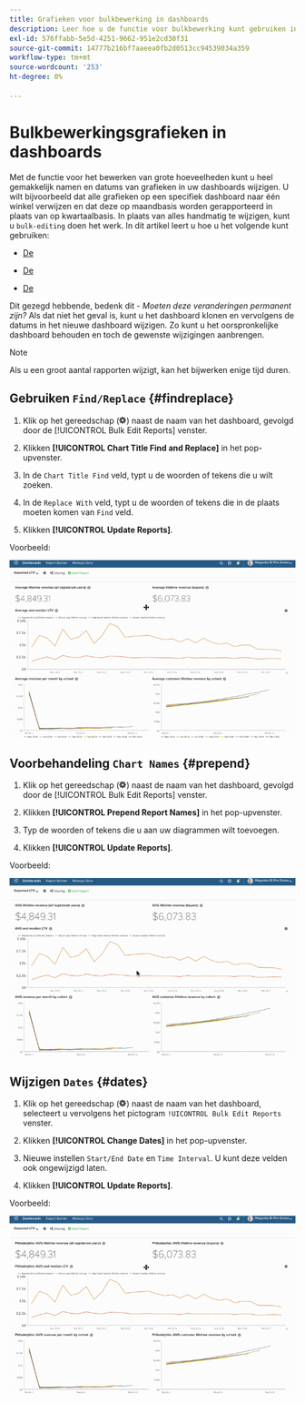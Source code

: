 ```yaml
---
title: Grafieken voor bulkbewerking in dashboards
description: Leer hoe u de functie voor bulkbewerking kunt gebruiken in [!DNL MBI].
exl-id: 576ffabb-5e5d-4251-9662-951e2cd30f31
source-git-commit: 14777b216bf7aaeea0fb2d0513cc94539034a359
workflow-type: tm+mt
source-wordcount: '253'
ht-degree: 0%

---
```


# Bulkbewerkingsgrafieken in dashboards

Met de functie voor het bewerken van grote hoeveelheden kunt u heel gemakkelijk namen en datums van grafieken in uw dashboards wijzigen. U wilt bijvoorbeeld dat alle grafieken op een specifiek dashboard naar één winkel verwijzen en dat deze op maandbasis worden gerapporteerd in plaats van op kwartaalbasis. In plaats van alles handmatig te wijzigen, kunt u `bulk-editing` doen het werk. In dit artikel leert u hoe u het volgende kunt gebruiken:

* [De ](#findreplace)

* [De ](#prepend)

* [De ](#dates)

Dit gezegd hebbende, bedenk dit - *Moeten deze veranderingen permanent zijn?* Als dat niet het geval is, kunt u het dashboard klonen en vervolgens de datums in het nieuwe dashboard wijzigen. Zo kunt u het oorspronkelijke dashboard behouden en toch de gewenste wijzigingen aanbrengen.

>[!NOTE]
>
>Als u een groot aantal rapporten wijzigt, kan het bijwerken enige tijd duren.

## Gebruiken `Find/Replace` {#findreplace}

1. Klik op het gereedschap (![](../../assets/gear-icon.png)) naast de naam van het dashboard, gevolgd door de [!UICONTROL Bulk Edit Reports] venster.

1. Klikken **[!UICONTROL Chart Title Find and Replace]** in het pop-upvenster.

1. In de `Chart Title Find` veld, typt u de woorden of tekens die u wilt zoeken.

1. In de `Replace With` veld, typt u de woorden of tekens die in de plaats moeten komen van `Find` veld.

1. Klikken **[!UICONTROL Update Reports]**.

Voorbeeld:

![bulkbewerking](../../assets/bulk_edit.gif)

## Voorbehandeling `Chart Names` {#prepend}

1. Klik op het gereedschap (![](../../assets/gear-icon.png)) naast de naam van het dashboard, gevolgd door de [!UICONTROL Bulk Edit Reports] venster.

1. Klikken **[!UICONTROL Prepend Report Names]** in het pop-upvenster.

1. Typ de woorden of tekens die u aan uw diagrammen wilt toevoegen.

1. Klikken **[!UICONTROL Update Reports]**.

Voorbeeld:

![prepend](../../assets/prepend.gif)

## Wijzigen `Dates` {#dates}

1. Klik op het gereedschap (![](../../assets/gear-icon.png)) naast de naam van het dashboard, selecteert u vervolgens het pictogram `!UICONTROL Bulk Edit Reports` venster.

1. Klikken **[!UICONTROL Change Dates]** in het pop-upvenster.

1. Nieuwe instellen `Start/End Date` en `Time Interval`. U kunt deze velden ook ongewijzigd laten.

1. Klikken **[!UICONTROL Update Reports]**.

Voorbeeld:

![datums wijzigen](../../assets/dates.gif)
